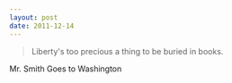 ```yaml
---
layout: post
date: 2011-12-14
---
```


>Liberty's too precious a thing to be buried in books.

Mr. Smith Goes to Washington 
